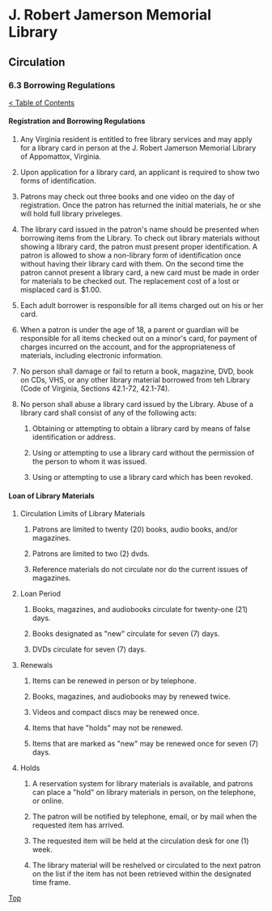 [0]: ../README.md
[6.3]: borrowing-regulations.md

# J. Robert Jamerson Memorial Library
## Circulation
### 6.3 Borrowing Regulations
[< Table of Contents][0]

#### Registration and Borrowing Regulations
1. Any Virginia resident is entitled to free library services and may apply for a library card in person at the J. Robert Jamerson Memorial Library of Appomattox, Virginia.

2. Upon application for a library card, an applicant is required to show two forms of identification. 

3. Patrons may check out three books and one video on the day of registration. Once the patron has returned the initial materials, he or she will hold full library priveleges.

4. The library card issued in the patron's name should be presented when borrowing items from the Library. To check out library materials without showing a library card, the patron must present proper identification. A patron is allowed to show a non-library form of identification once without having their library card with them. On the second time the patron cannot present a library card, a new card must be made in order for materials to be checked out. The replacement cost of a lost or misplaced card is $1.00.

5. Each adult borrower is responsible for all items charged out on his or her card.

6. When a patron is under the age of 18, a parent or guardian will be responsible for all items checked out on a minor's card, for payment of charges incurred on the account, and for the appropriateness of materials, including electronic information.

7. No person shall damage or fail to return a book, magazine, DVD, book on CDs, VHS, or any other library material borrowed from teh Library (Code of Virginia, Sections 42.1-72, 42.1-74).

8. No person shall abuse a library card issued by the Library. Abuse of a library card shall consist of any of the following acts:

	1. Obtaining or attempting to obtain a library card by means of false identification or address.

	2. Using or attempting to use a library card without the permission of the person to whom it was issued.

	3. Using or attempting to use a library card which has been revoked.

#### Loan of Library Materials

1. Circulation Limits of Library Materials
		
	1. Patrons are limited to twenty (20) books, audio books, and/or magazines.

	2. Patrons are limited to two (2) dvds.
	
	3. Reference materials do not circulate nor do the current issues of magazines.

2. Loan Period

	1. Books, magazines, and audiobooks circulate for twenty-one (21) days.

	2. Books designated as "new" circulate for seven (7) days.

	3. DVDs circulate for seven (7) days.

3. Renewals

	1. Items can be renewed in person or by telephone.

	2. Books, magazines, and audiobooks may by renewed twice.

	3. Videos and compact discs may be renewed once.

	4. Items that have "holds" may not be renewed.

	5. Items that are marked as "new" may be renewed once for seven (7) days.

4. Holds

	1. A reservation system for library materials is available, and patrons can place a "hold" on library materials in person, on the telephone, or online.

	2. The patron will be notified by telephone, email, or by mail when the requested item has arrived.

	3. The requested item will be held at the circulation desk for one (1) week.

	4. The library material will be reshelved or circulated to the next patron on the list if the item has not been retrieved within the designated time frame.

[Top][6.3]
